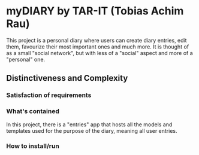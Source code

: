 # myDIARY by TAR-IT (Tobias Achim Rau)

This project is a personal diary where users can create diary entries, edit them,
favourize their most important ones and much more.
It is thought of as a small "social network", but with less of a "social" aspect and more of a "personal" one.

## Distinctiveness and Complexity

### Satisfaction of requirements

### What's contained
In this project, there is a "entries" app that hosts all the models and templates used for the purpose of the diary, meaning all user entries.
### How to install/run

###